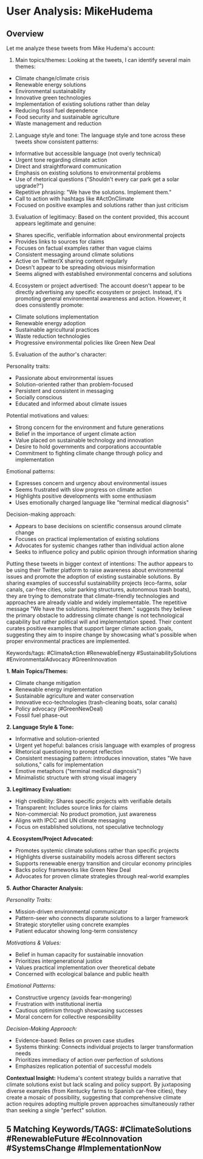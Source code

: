 # User Analysis: MikeHudema

## Overview

<think>
Let me analyze these tweets from Mike Hudema's account:

1. Main topics/themes:
Looking at the tweets, I can identify several main themes:
- Climate change/climate crisis
- Renewable energy solutions
- Environmental sustainability
- Innovative green technologies
- Implementation of existing solutions rather than delay
- Reducing fossil fuel dependence
- Food security and sustainable agriculture
- Waste management and reduction

2. Language style and tone:
The language style and tone across these tweets show consistent patterns:
- Informative but accessible language (not overly technical)
- Urgent tone regarding climate action
- Direct and straightforward communication
- Emphasis on existing solutions to environmental problems
- Use of rhetorical questions ("Shouldn't every car park get a solar upgrade?")
- Repetitive phrasing: "We have the solutions. Implement them."
- Call to action with hashtags like #ActOnClimate
- Focused on positive examples and solutions rather than just criticism

3. Evaluation of legitimacy:
Based on the content provided, this account appears legitimate and genuine:
- Shares specific, verifiable information about environmental projects
- Provides links to sources for claims
- Focuses on factual examples rather than vague claims
- Consistent messaging around climate solutions
- Active on Twitter/X sharing content regularly
- Doesn't appear to be spreading obvious misinformation
- Seems aligned with established environmental concerns and solutions

4. Ecosystem or project advertised:
The account doesn't appear to be directly advertising any specific ecosystem or project. Instead, it's promoting general environmental awareness and action. However, it does consistently promote:

- Climate solutions implementation
- Renewable energy adoption
- Sustainable agricultural practices
- Waste reduction technologies
- Progressive environmental policies like Green New Deal

5. Evaluation of the author's character:

Personality traits:
- Passionate about environmental issues
- Solution-oriented rather than problem-focused
- Persistent and consistent in messaging
- Socially conscious
- Educated and informed about climate issues

Potential motivations and values:
- Strong concern for the environment and future generations
- Belief in the importance of urgent climate action
- Value placed on sustainable technology and innovation
- Desire to hold governments and corporations accountable
- Commitment to fighting climate change through policy and implementation

Emotional patterns:
- Expresses concern and urgency about environmental issues
- Seems frustrated with slow progress on climate action
- Highlights positive developments with some enthusiasm
- Uses emotionally charged language like "terminal medical diagnosis"

Decision-making approach:
- Appears to base decisions on scientific consensus around climate change
- Focuses on practical implementation of existing solutions
- Advocates for systemic changes rather than individual action alone
- Seeks to influence policy and public opinion through information sharing

Putting these tweets in bigger context of intentions:
The author appears to be using their Twitter platform to raise awareness about environmental issues and promote the adoption of existing sustainable solutions. By sharing examples of successful sustainability projects (eco-farms, solar canals, car-free cities, solar parking structures, autonomous trash boats), they are trying to demonstrate that climate-friendly technologies and approaches are already viable and widely implementable. The repetitive message "We have the solutions. Implement them." suggests they believe the primary obstacle to addressing climate change is not technological capability but rather political will and implementation speed. Their content curates positive examples that support larger climate action goals, suggesting they aim to inspire change by showcasing what's possible when proper environmental practices are implemented.

Keywords/tags:
#ClimateAction #RenewableEnergy #SustainabilitySolutions #EnvironmentalAdvocacy #GreenInnovation
</think>

**1. Main Topics/Themes:**
- Climate change mitigation
- Renewable energy implementation
- Sustainable agriculture and water conservation
- Innovative eco-technologies (trash-cleaning boats, solar canals)
- Policy advocacy (#GreenNewDeal)
- Fossil fuel phase-out

**2. Language Style & Tone:**
- Informative and solution-oriented
- Urgent yet hopeful: balances crisis language with examples of progress
- Rhetorical questioning to prompt reflection
- Consistent messaging pattern: introduces innovation, states "We have solutions," calls for implementation
- Emotive metaphors ("terminal medical diagnosis")
- Minimalistic structure with strong visual imagery

**3. Legitimacy Evaluation:**
- High credibility: Shares specific projects with verifiable details
- Transparent: Includes source links for claims
- Non-commercial: No product promotion, just awareness
- Aligns with IPCC and UN climate messaging
- Focus on established solutions, not speculative technology

**4. Ecosystem/Project Advocated:**
- Promotes systemic climate solutions rather than specific projects
- Highlights diverse sustainability models across different sectors
- Supports renewable energy transition and circular economy principles
- Backs policy frameworks like Green New Deal
- Advocates for proven climate strategies through real-world examples

**5. Author Character Analysis:**

*Personality Traits:*
- Mission-driven environmental communicator
- Pattern-seer who connects disparate solutions to a larger framework
- Strategic storyteller using concrete examples
- Patient educator showing long-term consistency

*Motivations & Values:*
- Belief in human capacity for sustainable innovation
- Prioritizes intergenerational justice
- Values practical implementation over theoretical debate
- Concerned with ecological balance and public health

*Emotional Patterns:*
- Constructive urgency (avoids fear-mongering)
- Frustration with institutional inertia
- Cautious optimism through showcasing successes
- Moral concern for collective responsibility

*Decision-Making Approach:*
- Evidence-based: Relies on proven case studies
- Systems thinking: Connects individual projects to larger transformation needs
- Prioritizes immediacy of action over perfection of solutions
- Emphasizes replication potential of successful models

**Contextual Insight:**
Hudema's content strategy builds a narrative that climate solutions exist but lack scaling and policy support. By juxtaposing diverse examples (from Kentucky farms to Spanish car-free cities), they create a mosaic of possibility, suggesting that comprehensive climate action requires adopting multiple proven approaches simultaneously rather than seeking a single "perfect" solution.

**5 Matching Keywords/TAGS:**
#ClimateSolutions #RenewableFuture #EcoInnovation #SystemsChange #ImplementationNow
---
